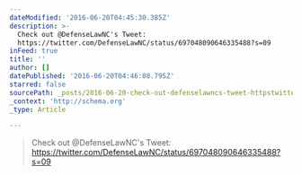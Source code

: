 ```yaml
---
dateModified: '2016-06-20T04:45:30.385Z'
description: >-
  Check out @DefenseLawNC's Tweet:
  https://twitter.com/DefenseLawNC/status/697048090646335488?s=09
inFeed: true
title: ''
author: []
datePublished: '2016-06-20T04:46:08.795Z'
starred: false
sourcePath: _posts/2016-06-20-check-out-defenselawncs-tweet-httpstwittercomdefense.md
_context: 'http://schema.org'
_type: Article

---
```

> Check out @DefenseLawNC's Tweet: https://twitter.com/DefenseLawNC/status/697048090646335488?s=09